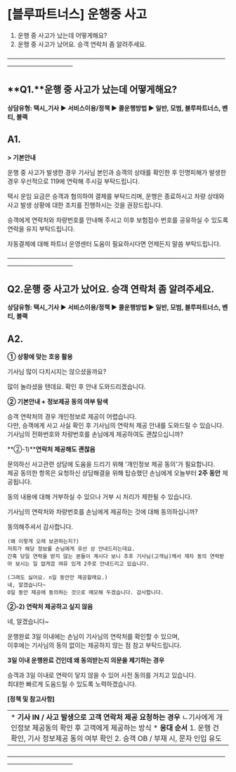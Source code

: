 # [블루파트너스] 운행중 사고

1. 운행 중 사고가 났는데 어떻게해요?
2. 운행 중 사고가 났어요. 승객 연락처 좀 알려주세요.

─────────────────────────────────────────────────────────────────

**Q1.****운행 중 사고가 났는데 어떻게해요?**
------------------------------

**상담유형: **택시\_기사 ▶ 서비스이용/정책 ▶ 콜운행방법 ▶ 일반, 모범, 블루파트너스, 벤티, 블랙****

**A1.**
-------

**> 기본안내**

운행 중 사고가 발생한 경우 기사님 본인과 승객의 상태를 확인한 후 인명피해가 발생한 경우 우선적으로 119에 연락해 주시길 부탁드립니다.

택시 운임 요금은 승객과 협의하여 결제를 부탁드리며, 운행은 종료하시고 차량 상태와 사고 발생 상황에 대한 조치를 진행하시는 것을 권장드립니다.

승객에게 연락처와 차량번호를 안내해 주시고 이후 보험접수 번호를 공유하실 수 있도록 연락을 유지 부탁드립니다.

자동결제에 대해 파트너 운영센터 도움이 필요하시다면 언제든지 말씀 부탁드립니다.

─────────────────────────────────────────────────────────────────

**Q2.운행 중 사고가 났어요. 승객 연락처 좀 알려주세요.**
------------------------------------

**상담유형: **택시\_기사 ▶ 서비스이용/정책 ▶ 콜운행방법 ▶ 일반, 모범, 블루파트너스, 벤티, 블랙****

**A2.**
-------

**① 상황에 맞는 호응 활용**

기사님 많이 다치시지는 않으셨을까요?

많이 놀라셨을 텐데요. 확인 후 안내 도와드리겠습니다.

**② 기본안내 + 정보제공 동의 여부 탐색**

승객 연락처의 경우 개인정보로 제공이 어렵습니다.  
다만, 승객에게 사고 사실 확인 후 기사님의 연락처 제공 안내를 도와드릴 수 있습니다.  
기사님의 전화번호와 차량번호를 손님에게 제공하여도 괜찮으십니까?

**②-1)****연락처 제공해도 괜찮음**

문의하신 사고관련 상담에 도움을 드리기 위해 '개인정보 제공 동의'가 필요합니다.  
제공 동의한 항목은 요청하신 상담해결을 위해 탑승했던 손님에게 오늘부터 **2주 동안** 제공됩니다.

동의 내용에 대해 거부하실 수 있으나 거부 시 처리가 제한될 수 있습니다.

기사님의 연락처와 차량번호를 손님에게 제공하는 것에 대해 동의하십니까?

동의해주셔서 감사합니다.

```
(왜 이렇게 오래 보관하는지?)   
저희가 해당 정보를 손님에게 유선 상 안내드리는데요.  
간혹 당일 연락을 받지 않는 분들이 계시다 보니 추후 기사님(고객님)께서 재차 동의 연락받아 보시는 일 없게끔 여유 있게 2주로 안내드리고 있습니다.  
  
(그래도 싫어요. n일 동안만 제공할래요.)  
네, 알겠습니다~  
O일 동안 제공에 동의하는 것으로 메모해 두겠습니다. 감사합니다.
```

**②-2) 연락처 제공하고 싶지 않음**

네, 알겠습니다~

운행완료 3일 이내에는 손님이 기사님의 연락처를 확인할 수 있으며,   
이후에는 기사님의 동의 없이는 제공하지 않는 점 참고 부탁드립니다.

**3일 이내 운행완료 건인데 왜 동의받는지 의문을 제기하는 경우**

승객과 3일 이내로 연락이 닿지 않을 수 있어 사전 동의를 거치고 있습니다.  
최대한 빠르게 도움드릴 수 있도록 노력하겠습니다.

**[정책 및 참고사항]**

|  |
| --- |
| * **기사 IN / 사고 발생으로 고객 연락처 제공 요청하는 경우** ㄴ기사에게 개인정보 제공동의 확인 후 고객에게 제공하는 방식 * **응대 순서** 1. 운행 건 확인, 기사 정보제공 동의 여부 확인 2. 승객 OB / 부재 시, 문자 인입 유도 |

─────────────────────────────────────────────────────────────────